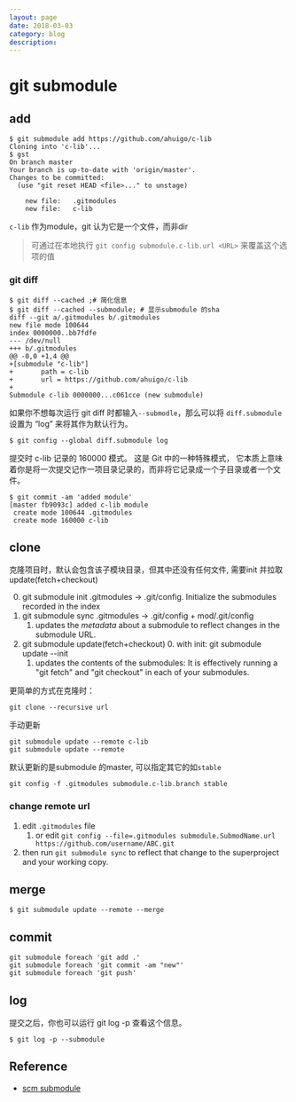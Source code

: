 ```yaml
---
layout: page
date: 2018-03-03
category: blog
description:
---
```

# git submodule
## add

	$ git submodule add https://github.com/ahuigo/c-lib
	Cloning into 'c-lib'...
	$ gst
	On branch master
	Your branch is up-to-date with 'origin/master'.
	Changes to be committed:
	  (use "git reset HEAD <file>..." to unstage)

		new file:   .gitmodules
		new file:   c-lib

`c-lib` 作为module，git 认为它是一个文件，而非dir

> 可通过在本地执行 `git config submodule.c-lib.url <URL>` 来覆盖这个选项的值

### git diff

	$ git diff --cached ;# 简化信息
	$ git diff --cached --submodule; # 显示submodule 的sha
	diff --git a/.gitmodules b/.gitmodules
	new file mode 100644
	index 0000000..bb7fdfe
	--- /dev/null
	+++ b/.gitmodules
	@@ -0,0 +1,4 @@
	+[submodule "c-lib"]
	+       path = c-lib
	+       url = https://github.com/ahuigo/c-lib
	+
	Submodule c-lib 0000000...c061cce (new submodule)

如果你不想每次运行 git diff 时都输入`--submodle`，那么可以将 `diff.submodule` 设置为 “log” 来将其作为默认行为。

	$ git config --global diff.submodule log

提交时 c-lib 记录的 160000 模式。 这是 Git 中的一种特殊模式，
它本质上意味着你是将一次提交记作一项目录记录的，而非将它记录成一个子目录或者一个文件。

	$ git commit -am 'added module'
	[master fb9093c] added c-lib module
	 create mode 100644 .gitmodules
	 create mode 160000 c-lib

## clone
克隆项目时，默认会包含该子模块目录，但其中还没有任何文件, 需要init 并拉取update(fetch+checkout)

0. git submodule init
    .gitmodules -> .git/config.
	Initialize the submodules recorded in the index
2. git submodule sync
    .gitmodules -> .git/config + mod/.git/config
	1. updates the *metadata* about a submodule to reflect changes in the submodule URL.
1. git submodule update(fetch+checkout)
	0. with init: git submodule update --init
	1. updates the contents of the submodules: It is effectively running a "git fetch" and "git checkout" in each of your submodules.

更简单的方式在克隆时：

	git clone --recursive url

手动更新

	git submodule update --remote c-lib
	git submodule update --remote

默认更新的是submodule 的master, 可以指定其它的如`stable`

	git config -f .gitmodules submodule.c-lib.branch stable

### change remote url
1. edit `.gitmodules` file 
    1. or edit `git config --file=.gitmodules submodule.SubmodName.url https://github.com/username/ABC.git`
2. then run `git submodule sync` to reflect that change to the superproject and your working copy.

## merge 

	$ git submodule update --remote --merge

## commit

    git submodule foreach 'git add .'
    git submodule foreach 'git commit -am "new"'
    git submodule foreach 'git push'

## log
提交之后，你也可以运行 git log -p 查看这个信息。

	$ git log -p --submodule

## Reference
- [scm submodule]

[scm submodule]: https://git-scm.com/book/zh/v2/Git-%E5%B7%A5%E5%85%B7-%E5%AD%90%E6%A8%A1%E5%9D%97
